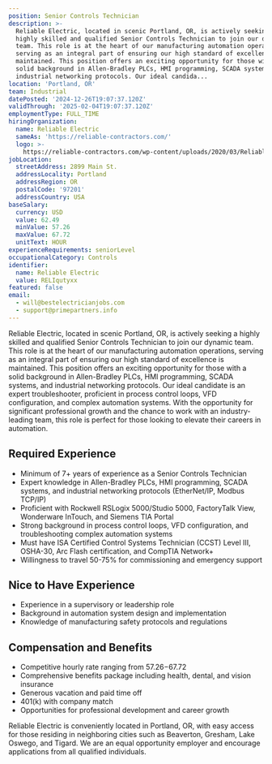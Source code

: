```yaml
---
position: Senior Controls Technician
description: >-
  Reliable Electric, located in scenic Portland, OR, is actively seeking a
  highly skilled and qualified Senior Controls Technician to join our dynamic
  team. This role is at the heart of our manufacturing automation operations,
  serving as an integral part of ensuring our high standard of excellence is
  maintained. This position offers an exciting opportunity for those with a
  solid background in Allen-Bradley PLCs, HMI programming, SCADA systems, and
  industrial networking protocols. Our ideal candida...
location: 'Portland, OR'
team: Industrial
datePosted: '2024-12-26T19:07:37.120Z'
validThrough: '2025-02-04T19:07:37.120Z'
employmentType: FULL_TIME
hiringOrganization:
  name: Reliable Electric
  sameAs: 'https://reliable-contractors.com/'
  logo: >-
    https://reliable-contractors.com/wp-content/uploads/2020/03/Reliable-Electric-Logo.jpg
jobLocation:
  streetAddress: 2899 Main St.
  addressLocality: Portland
  addressRegion: OR
  postalCode: '97201'
  addressCountry: USA
baseSalary:
  currency: USD
  value: 62.49
  minValue: 57.26
  maxValue: 67.72
  unitText: HOUR
experienceRequirements: seniorLevel
occupationalCategory: Controls
identifier:
  name: Reliable Electric
  value: RELIqutyxx
featured: false
email:
  - will@bestelectricianjobs.com
  - support@primepartners.info
---
```




Reliable Electric, located in scenic Portland, OR, is actively seeking a highly skilled and qualified Senior Controls Technician to join our dynamic team. This role is at the heart of our manufacturing automation operations, serving as an integral part of ensuring our high standard of excellence is maintained. This position offers an exciting opportunity for those with a solid background in Allen-Bradley PLCs, HMI programming, SCADA systems, and industrial networking protocols. Our ideal candidate is an expert troubleshooter, proficient in process control loops, VFD configuration, and complex automation systems. With the opportunity for significant professional growth and the chance to work with an industry-leading team, this role is perfect for those looking to elevate their careers in automation.

## Required Experience

- Minimum of 7+ years of experience as a Senior Controls Technician
- Expert knowledge in Allen-Bradley PLCs, HMI programming, SCADA systems, and industrial networking protocols (EtherNet/IP, Modbus TCP/IP)
- Proficient with Rockwell RSLogix 5000/Studio 5000, FactoryTalk View, Wonderware InTouch, and Siemens TIA Portal
- Strong background in process control loops, VFD configuration, and troubleshooting complex automation systems
- Must have ISA Certified Control Systems Technician (CCST) Level III, OSHA-30, Arc Flash certification, and CompTIA Network+
- Willingness to travel 50-75% for commissioning and emergency support

## Nice to Have Experience

- Experience in a supervisory or leadership role
- Background in automation system design and implementation
- Knowledge of manufacturing safety protocols and regulations

## Compensation and Benefits

- Competitive hourly rate ranging from $57.26-$67.72
- Comprehensive benefits package including health, dental, and vision insurance
- Generous vacation and paid time off
- 401(k) with company match
- Opportunities for professional development and career growth

Reliable Electric is conveniently located in Portland, OR, with easy access for those residing in neighboring cities such as Beaverton, Gresham, Lake Oswego, and Tigard. We are an equal opportunity employer and encourage applications from all qualified individuals.